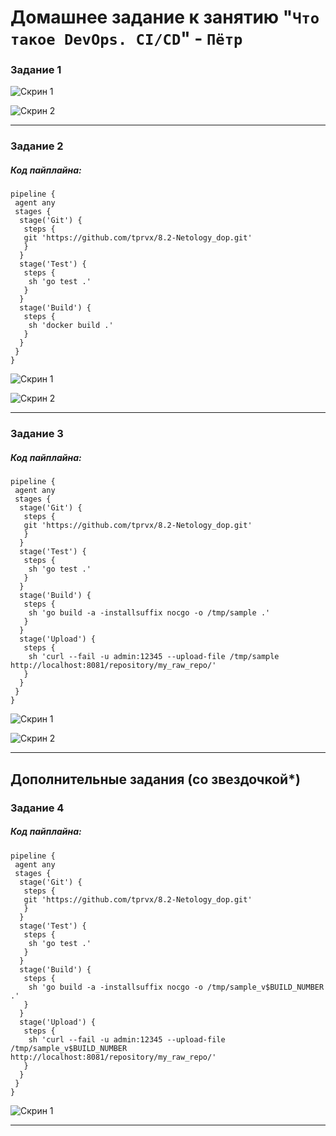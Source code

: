 # Домашнее задание к занятию "`Что такое DevOps. СI/СD`" - `Пётр`

### Задание 1

![Скрин 1](https://github.com/tprvx/Netology-Homeworks/blob/8.2-Netology/img_homework/1.1.png?raw=true)

![Скрин 2](https://github.com/tprvx/Netology-Homeworks/blob/8.2-Netology/img_homework/1.2.png?raw=true)

---

### Задание 2

##### Код пайплайна:
```pipeline
pipeline {
 agent any
 stages {
  stage('Git') {
   steps {
   git 'https://github.com/tprvx/8.2-Netology_dop.git'
   }
  }
  stage('Test') {
   steps {
    sh 'go test .'
   }
  }
  stage('Build') {
   steps {
    sh 'docker build .'
   }
  }
 }
}
```

![Скрин 1](https://github.com/tprvx/Netology-Homeworks/blob/8.2-Netology/img_homework/2.1.png?raw=true)

![Скрин 2](https://github.com/tprvx/Netology-Homeworks/blob/8.2-Netology/img_homework/2.2.png?raw=true)

---

### Задание 3

##### Код пайплайна:
```pipeline
pipeline {
 agent any
 stages {
  stage('Git') {
   steps {
   git 'https://github.com/tprvx/8.2-Netology_dop.git'
   }
  }
  stage('Test') {
   steps {
    sh 'go test .'
   }
  }
  stage('Build') {
   steps {
    sh 'go build -a -installsuffix nocgo -o /tmp/sample .'
   }
  }
  stage('Upload') {
   steps {
    sh 'curl --fail -u admin:12345 --upload-file /tmp/sample http://localhost:8081/repository/my_raw_repo/'
   }
  }
 }
}
```

![Скрин 1](https://github.com/tprvx/Netology-Homeworks/blob/8.2-Netology/img_homework/3.1.png?raw=true)

![Скрин 2](https://github.com/tprvx/Netology-Homeworks/blob/8.2-Netology/img_homework/3.2.png?raw=true)

---

## Дополнительные задания (со звездочкой*)

### Задание 4

##### Код пайплайна:
```pipeline
pipeline {
 agent any
 stages {
  stage('Git') {
   steps {
   git 'https://github.com/tprvx/8.2-Netology_dop.git'
   }
  }
  stage('Test') {
   steps {
    sh 'go test .'
   }
  }
  stage('Build') {
   steps {
    sh 'go build -a -installsuffix nocgo -o /tmp/sample_v$BUILD_NUMBER .'
   }
  }
  stage('Upload') {
   steps {
    sh 'curl --fail -u admin:12345 --upload-file /tmp/sample_v$BUILD_NUMBER http://localhost:8081/repository/my_raw_repo/'
   }
  }
 }
}
```

![Скрин 1](https://github.com/tprvx/Netology-Homeworks/blob/8.2-Netology/img_homework/4.1.png?raw=true)

---
